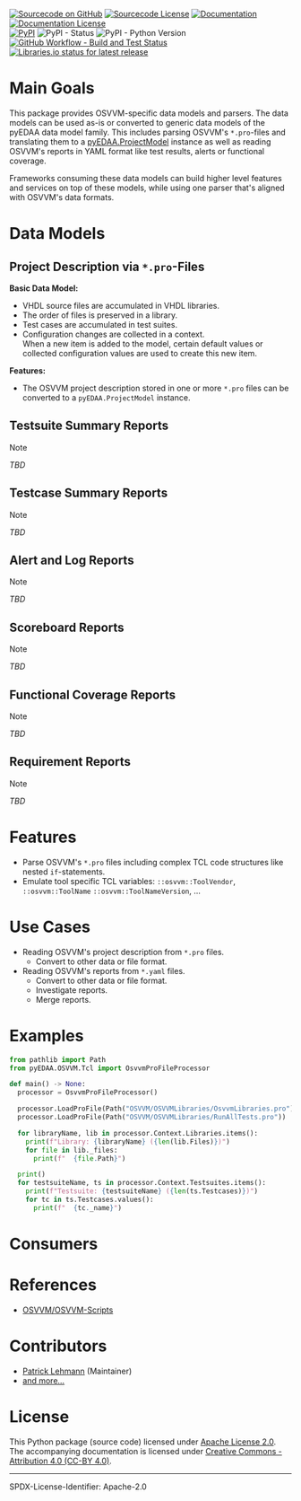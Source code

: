 [![Sourcecode on GitHub](https://img.shields.io/badge/pyEDAA-OSVVM-ab47bc.svg?longCache=true&style=flat-square&logo=github&longCache=true&logo=GitHub&labelColor=6a1b9a)](https://GitHub.com/edaa-org/pyEDAA.OSVVM)
[![Sourcecode License](https://img.shields.io/pypi/l/pyEDAA.OSVVM?longCache=true&style=flat-square&logo=Apache&label=code)](LICENSE.md)
[![Documentation](https://img.shields.io/website?longCache=true&style=flat-square&label=edaa-org.github.io%2FpyEDAA.OSVVM&logo=GitHub&logoColor=fff&up_color=blueviolet&up_message=Read%20now%20%E2%9E%9A&url=https%3A%2F%2Fedaa-org.github.io%2FpyEDAA.OSVVM%2Findex.html)](https://edaa-org.github.io/pyEDAA.OSVVM/)
[![Documentation License](https://img.shields.io/badge/doc-CC--BY%204.0-green?longCache=true&style=flat-square&logo=CreativeCommons&logoColor=fff)](LICENSE.md)  
[![PyPI](https://img.shields.io/pypi/v/pyEDAA.OSVVM?longCache=true&style=flat-square&logo=PyPI&logoColor=FBE072)](https://pypi.org/project/pyEDAA.OSVVM/)
![PyPI - Status](https://img.shields.io/pypi/status/pyEDAA.OSVVM?longCache=true&style=flat-square&logo=PyPI&logoColor=FBE072)
![PyPI - Python Version](https://img.shields.io/pypi/pyversions/pyEDAA.OSVVM?longCache=true&style=flat-square&logo=PyPI&logoColor=FBE072)  
[![GitHub Workflow - Build and Test Status](https://img.shields.io/github/actions/workflow/status/edaa-org/pyEDAA.OSVVM/Pipeline.yml?longCache=true&style=flat-square&label=Build%20and%20test&logo=GitHub%20Actions&logoColor=FFFFFF)](https://GitHub.com/edaa-org/pyEDAA.OSVVM/actions/workflows/Pipeline.yml)
[![Libraries.io status for latest release](https://img.shields.io/librariesio/release/pypi/pyEDAA.OSVVM?longCache=true&style=flat-square&logo=Libraries.io&logoColor=fff)](https://libraries.io/github/edaa-org/pyEDAA.OSVVM)

<!--
[![Dependent repos (via libraries.io)](https://img.shields.io/librariesio/dependent-repos/pypi/pyEDAA.OSVVM?longCache=true&style=flat-square&logo=GitHub)](https://github.com/edaa-org/pyEDAA.OSVVM/network/dependents)
[![Requires.io](https://img.shields.io/requires/github/edaa-org/pyEDAA.OSVVM?longCache=true&style=flat-square)](https://requires.io/github/edaa-org/pyEDAA.OSVVM/requirements/?branch=main)
[![Libraries.io SourceRank](https://img.shields.io/librariesio/sourcerank/pypi/pyEDAA.OSVVM)](https://libraries.io/github/edaa-org/pyEDAA.OSVVM/sourcerank)  
-->

# Main Goals

This package provides OSVVM-specific data models and parsers. The data models can be used as-is or converted to generic
data models of the pyEDAA data model family. This includes parsing OSVVM's `*.pro`-files and translating them to a
[pyEDAA.ProjectModel](https://github.com/edaa-org/pyEDAA.ProjectModel) instance as well as reading OSVVM's reports in
YAML format like test results, alerts or functional coverage.

Frameworks consuming these data models can build higher level features and services on top of these models, while using
one parser that's aligned with OSVVM's data formats.

# Data Models

## Project Description via `*.pro`-Files

**Basic Data Model:**

* VHDL source files are accumulated in VHDL libraries.
* The order of files is preserved in a library.
* Test cases are accumulated in test suites.
* Configuration changes are collected in a context.    
  When a new item is added to the model, certain default values or collected configuration values are used to create
  this new item.

**Features:**

* The OSVVM project description stored in one or more `*.pro` files can be converted to a `pyEDAA.ProjectModel`
  instance.

## Testsuite Summary Reports

> [!NOTE]  
> *TBD*

## Testcase Summary Reports

> [!NOTE]  
> *TBD*

## Alert and Log Reports

> [!NOTE]  
> *TBD*

## Scoreboard Reports

> [!NOTE]  
> *TBD*

## Functional Coverage Reports

> [!NOTE]  
> *TBD*

## Requirement Reports

> [!NOTE]  
> *TBD*


# Features

* Parse OSVVM's `*.pro` files including complex TCL code structures like nested `if`-statements.
* Emulate tool specific TCL variables: `::osvvm::ToolVendor`, `::osvvm::ToolName` `::osvvm::ToolNameVersion`, ... 


# Use Cases

* Reading OSVVM's project description from `*.pro` files.
  * Convert to other data or file format.
* Reading OSVVM's reports from `*.yaml` files.
  * Convert to other data or file format.
  * Investigate reports.
  * Merge reports.


# Examples

```python
from pathlib import Path
from pyEDAA.OSVVM.Tcl import OsvvmProFileProcessor

def main() -> None:
  processor = OsvvmProFileProcessor()

  processor.LoadProFile(Path("OSVVM/OSVVMLibraries/OsvvmLibraries.pro"))
  processor.LoadProFile(Path("OSVVM/OSVVMLibraries/RunAllTests.pro"))

  for libraryName, lib in processor.Context.Libraries.items():
    print(f"Library: {libraryName} ({len(lib.Files)})")
    for file in lib._files:
      print(f"  {file.Path}")

  print()
  for testsuiteName, ts in processor.Context.Testsuites.items():
    print(f"Testsuite: {testsuiteName} ({len(ts.Testcases)})")
    for tc in ts.Testcases.values():
      print(f"  {tc._name}")
```

# Consumers


# References

* [OSVVM/OSVVM-Scripts](https://github.com/OSVVM/OSVVM-Scripts)


# Contributors

* [Patrick Lehmann](https://GitHub.com/Paebbels) (Maintainer)
* [and more...](https://GitHub.com/edaa-org/pyEDAA.OSVVM/graphs/contributors)

# License

This Python package (source code) licensed under [Apache License 2.0](LICENSE.md).  
The accompanying documentation is licensed under [Creative Commons - Attribution 4.0 (CC-BY 4.0)](doc/Doc-License.rst).

-------------------------
SPDX-License-Identifier: Apache-2.0
